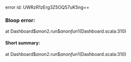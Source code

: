 error id: UWRzR1zErg3Z5OQ57uK5ng==
### Bloop error:

at Dashboard$$anon$2.run$$anonfun$1(Dashboard.scala:310)
#### Short summary: 

at Dashboard$$anon$2.run$$anonfun$1(Dashboard.scala:310)